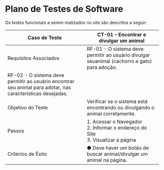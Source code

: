 # Plano de Testes de Software

Os testes funcionais a serem realizados no site são descritos a seguir:

|Caso de Teste| CT-01 – Encontrar e divulgar um animal                                              |
|-------------|-------------------------------------------------------------------------------------|
|Requisitos Associados| RF-01 - O sistema deve permitir ao usuário divulgar seuanimal (cachorro e gato) para adoção.<br>
 RF-02 - O sistema deve permitir ao usuário encontrar seu animal para adotar, nas características desejadas.|
|Objetivo do Teste| Verificar se o sistema está encontrando ou divulgando o animal corretamente. |
|Passos| 1. Acessar o Navegador <br> 2. Informar o endereço do Site <br> 3. Visualizar a página |
|Critérios de Êxito| ●	Deve haver um botão de buscar animal/divulgar um animal na página. |
